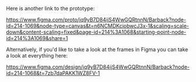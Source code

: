 
Here is another link to the prototype:

https://www.figma.com/proto/jq9yB7D84ijS4WwGQRtnnN/Barback?node-id=214-1069&node-type=canvas&t=n6NCMDKciobwcJ3x-1&scaling=scale-down&content-scaling=fixed&page-id=214%3A1068&starting-point-node-id=214%3A1069&share=1


Alternatively, if you'd like to take a look at the frames in Figma you can take a look at everything here:

https://www.figma.com/design/jq9yB7D84ijS4WwGQRtnnN/Barback?node-id=214-1068&t=7zb7daPAKK1WZ8FV-1
